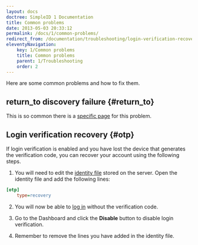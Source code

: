 ```yaml
---
layout: docs
doctree: SimpleID 1 Documentation
title: Common problems
date: 2013-05-03 20:33:12
permalink: /docs/1/common-problems/
redirect_from: /documentation/troubleshooting/login-verification-recovery/
eleventyNavigation:
    key: 1/Common problems
    title: Common problems
    parent: 1/Troubleshooting
    order: 2
---
```


Here are some common problems and how to fix them.

## return_to discovery failure    {#return_to}

This is so common there is a [specific page](/docs/1/return_to) for this problem.

## Login verification recovery   {#otp}

If login verification is enabled and you have lost the device that generates the verification code, you can recover your account using the following steps.

1. You will need to edit the [identity file](/docs/1/identity-files) stored on the server.  Open the identity file and add the following lines:

```ini
[otp]
    type=recovery
```

2. You will now be able to [log in](/docs/1/login) without the verification code.

3. Go to the Dashboard and click the **Disable** button to disable login verification.

4. Remember to remove the lines you have added in the identity file.